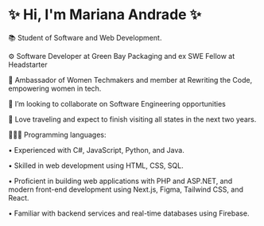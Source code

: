 # ✨ Hi, I'm Mariana Andrade ✨

📚 Student of Software and Web Development.

⚙️ Software Developer at Green Bay Packaging and ex SWE Fellow at Headstarter

👾 Ambassador of Women Techmakers and member at Rewriting the Code, empowering women in tech.

🤝 I’m looking to collaborate on Software Engineering opportunities

🛫 Love traveling and expect to finish visiting all states in the next two years.

👩🏽‍💻 Programming languages:

• Experienced with C#, JavaScript, Python, and Java.

• Skilled in web development using HTML, CSS, SQL.

• Proficient in building web applications with PHP and ASP.NET, and modern front-end development using Next.js, Figma, Tailwind CSS, and React.

• Familiar with backend services and real-time databases using Firebase.

